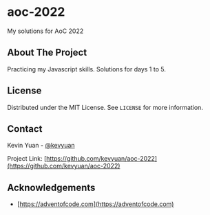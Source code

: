 # aoc-2022
 My solutions for AoC 2022



<!-- ABOUT THE PROJECT -->
## About The Project

Practicing my Javascript skills.  Solutions for days 1 to 5.  


<!-- LICENSE -->
## License

Distributed under the MIT License. See `LICENSE` for more information.



<!-- CONTACT -->
## Contact

Kevin Yuan - [@kevyuan](https://twitter.com/kevyuan) 

Project Link: [https://github.com/kevyuan/aoc-2022](https://github.com/kevyuan/aoc-2022)



<!-- ACKNOWLEDGEMENTS -->
## Acknowledgements

* [https://adventofcode.com](https://adventofcode.com)


